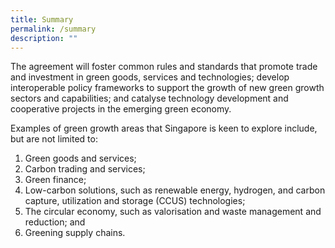 ```yaml
---
title: Summary
permalink: /summary
description: ""
---
```

The agreement will foster common rules and standards that promote trade and investment in green goods, services and technologies; develop interoperable policy frameworks to support the growth of new green growth sectors and capabilities; and catalyse technology development and cooperative projects in the emerging green economy. 

Examples of green growth areas that Singapore is keen to explore include, but are not limited to: 

1. Green goods and services;
2. Carbon trading and services; 
3. Green finance; 
4. Low-carbon solutions, such as renewable energy, hydrogen, and carbon capture, utilization and storage (CCUS) technologies;  
5. The circular economy, such as valorisation and waste management and reduction; and
6. Greening supply chains.